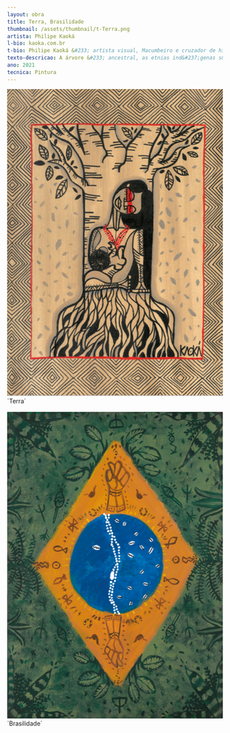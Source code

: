 ```yaml
---
layout: obra
title: Terra, Brasilidade
thumbnail: /assets/thumbnail/t-Terra.png
artista: Philipe Kaoká 
l-bio: kaoka.com.br
t-bio: Philipe Kaoká &#233; artista visual, Macumbeiro e cruzador de histórias. Traz em seu processo criativo, express&#245;es, contos e movimentos relacionados a cultura popular, ind&#237;gena e de terreiro. Inspirado nos cruzamentos culturais, busca dar luz a pot&#234;ncia de uma Brasilidade em resignificar s&#237;mbolos, histórias e divindades, de um Brasil institucional, em seu favor. As pinturas s&#227;o encruzilhada, s&#227;o mironga, s&#227;o resgate. Um encantamento contra um brasil colonial. Um convite a ver e ouvir uma vers&#227;o popular das tradi&#231;&#245;es brasileiras.
texto-descricao: A árvore &#233; ancestral, as etnias ind&#237;genas s&#227;o ancestrais. Suas ra&#237;zes profundas tem longo relacionamento com essa terra. Terra que nos alimenta, terra que nos faz abundantes e fortes. Sem teu seio, ficamos fracos, secos e rasos.cheios de escassez. Nela sentimos o passar das esta&#231;&#245;es, o velho se vai, o novo chega, gera&#231;&#227;o por gera&#231;&#227;o. Mantendo sua raiz, seu v&#237;nculo, assim, o velho n&#227;o morre. O novo já nasce velho. Em tempos de seca, &#233; na velha árvore que encontramos água. Sumaúma, Baobá &#45; a mironga da longevidade e resist&#234;ncia daqueles que precisam matar a sede na seca. Viva Sumaúma, viva o Baobá!!! <br><br> Salve os povos daqui e de lá !!!<br> Salve os encantados e encantadas !!!<br> Salve todo juremá!!! &#124; No avesso de um Brasil institucional existem outros Brasis, Brasileiros cheios de brasilidade.<br> Lugar de um c&#233;u estrelado de búzios que quando caem, norteiam destinos. Ch&#227;o de barro, de ro&#231;a, terreiro, pau a pique. De patuás, mandingas e rezadeiras. De mata encatanda. De ci&#234;ncia da floresta. De banho de folhas. Pajelan&#231;a, De defumador, de garrafadas, chás, xaropes e Maracás. <br> Um Brasil feito de ax&#233;!!! <br> Viva a Brasilidade !!! <br> Viva esse Brasil Brasileiro!!!
ano: 2021
tecnica: Pintura
---
```


<img src="/assets/obras/Terra/1.png" alt="Terra" class="img-fluid d-block">
`Terra`<br><br>

<img src="/assets/obras/Terra/2.png" alt="Brasilidade" class="img-fluid d-block">
`Brasilidade`

